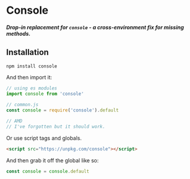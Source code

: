 # Console

##### Drop-in replacement for `console` - a cross-environment fix for missing methods.

## Installation

``` sh
npm install console
```

And then import it:

``` js
// using es modules
import console from 'console'

// common.js
const console = require('console').default

// AMD
// I've forgotten but it should work.
```

Or use script tags and globals.

``` html
<script src="https://unpkg.com/console"></script>
```

And then grab it off the global like so:

``` js
const console = console.default
```
